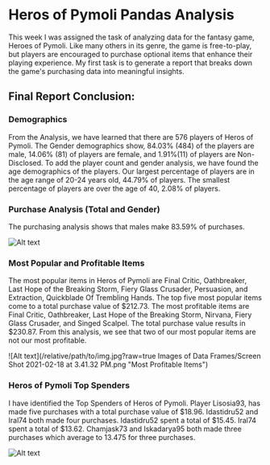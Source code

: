 # Heros of Pymoli Pandas Analysis
This week I was assigned the task of analyzing data for the fantasy game, Heroes of Pymoli. Like many others in its genre, the game is free-to-play, but players are encouraged to purchase optional items that enhance their playing experience. My first task is to generate a report that breaks down the game's purchasing data into meaningful insights.

## Final Report Conclusion:

### Demographics 
From the Analysis, we have learned that there are 576 players of Heros of Pymoli. The Gender demographics show, 84.03% (484) of the players are male, 14.06% (81) of players are female, and 1.91%(11) of players are Non-Disclosed.  To add the player count and gender analysis, we have found the age demographics of the players. Our largest percentage of players are in the age range of 20-24 years old, 44.79% of players. The smallest percentage of players are over the age of 40, 2.08% of players. 


### Purchase Analysis (Total and Gender)
The purchasing analysis shows that males make 83.59% of purchases. 

![Alt text](/relative/path/to/img.jpg?raw=true "Optional Title")

### Most Popular and Profitable Items
The most popular items in Heros of Pymoli are Final Critic, Oathbreaker, Last Hope of the Breaking Storm, Fiery Glass Crusader, 
Persuasion, and Extraction, Quickblade Of Trembling Hands. The top five most popular items come to a total purchase value of $212.73.
The most profitable items are Final Critic, Oathbreaker, Last Hope of the Breaking Storm, Nirvana, Fiery Glass Crusader, and
Singed Scalpel. The total purchase value results in $230.87. From this analysis, we see that two of our most popular items are not our most profitable. 

![Alt text](/relative/path/to/img.jpg?raw=true Images of Data Frames/Screen Shot 2021-02-18 at 3.41.32 PM.png "Most Profitable Items")

### Heros of Pymoli Top Spenders
I have identified the Top Spenders of Heros of Pymoli. Player Lisosia93, has made five purchases with a total purchase value of $18.96. Idastidru52 and Iral74 both made four purchases. 
Idastidru52 spent a total of $15.45. Iral74 spent a total of $13.62. 
Chamjask73 and Iskadarya95 both made three purchases which average to 13.475 for three purchases. 

![Alt text](/relative/path/to/img.jpg?raw=true "Optional Title")
